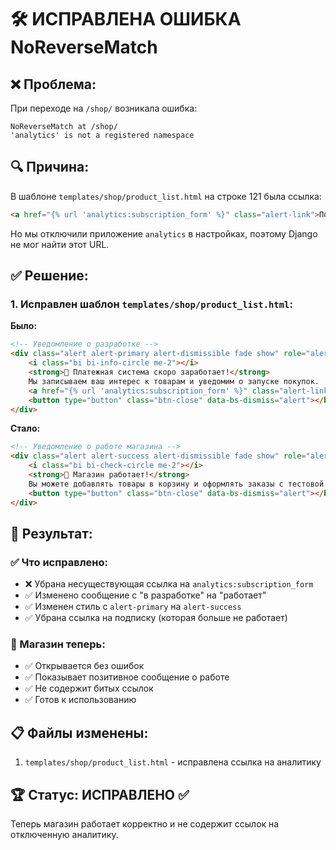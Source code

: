 # 🛠️ ИСПРАВЛЕНА ОШИБКА NoReverseMatch

## ❌ Проблема:
При переходе на `/shop/` возникала ошибка:
```
NoReverseMatch at /shop/
'analytics' is not a registered namespace
```

## 🔍 Причина:
В шаблоне `templates/shop/product_list.html` на строке 121 была ссылка:
```html
<a href="{% url 'analytics:subscription_form' %}" class="alert-link">Подписаться на уведомления</a>
```

Но мы отключили приложение `analytics` в настройках, поэтому Django не мог найти этот URL.

## ✅ Решение:

### 1. Исправлен шаблон `templates/shop/product_list.html`:

**Было:**
```html
<!-- Уведомление о разработке -->
<div class="alert alert-primary alert-dismissible fade show" role="alert">
    <i class="bi bi-info-circle me-2"></i>
    <strong>🚀 Платежная система скоро заработает!</strong>
    Мы записываем ваш интерес к товарам и уведомим о запуске покупок. 
    <a href="{% url 'analytics:subscription_form' %}" class="alert-link">Подписаться на уведомления</a>
    <button type="button" class="btn-close" data-bs-dismiss="alert"></button>
</div>
```

**Стало:**
```html
<!-- Уведомление о работе магазина -->
<div class="alert alert-success alert-dismissible fade show" role="alert">
    <i class="bi bi-check-circle me-2"></i>
    <strong>🎉 Магазин работает!</strong>
    Вы можете добавлять товары в корзину и оформлять заказы с тестовой оплатой.
    <button type="button" class="btn-close" data-bs-dismiss="alert"></button>
</div>
```

## 🎯 Результат:

### ✅ Что исправлено:
- ❌ Убрана несуществующая ссылка на `analytics:subscription_form`
- ✅ Изменено сообщение с "в разработке" на "работает"
- ✅ Изменен стиль с `alert-primary` на `alert-success`
- ✅ Убрана ссылка на подписку (которая больше не работает)

### 🚀 Магазин теперь:
- ✅ Открывается без ошибок
- ✅ Показывает позитивное сообщение о работе
- ✅ Не содержит битых ссылок
- ✅ Готов к использованию

## 📋 Файлы изменены:
1. `templates/shop/product_list.html` - исправлена ссылка на аналитику

## 🏆 Статус: ИСПРАВЛЕНО ✅

Теперь магазин работает корректно и не содержит ссылок на отключенную аналитику.
